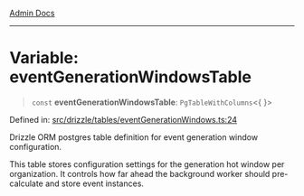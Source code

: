 [Admin Docs](/)

***

# Variable: eventGenerationWindowsTable

> `const` **eventGenerationWindowsTable**: `PgTableWithColumns`\<\{ \}\>

Defined in: [src/drizzle/tables/eventGenerationWindows.ts:24](https://github.com/Sourya07/talawa-api/blob/cfbd515d04ffba748b09232a33807f1845dd1878/src/drizzle/tables/eventGenerationWindows.ts#L24)

Drizzle ORM postgres table definition for event generation window configuration.

This table stores configuration settings for the generation hot window
per organization. It controls how far ahead the background worker should
pre-calculate and store event instances.
